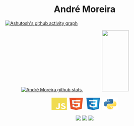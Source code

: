 <h1 align="center">André Moreira</h1>

[![Ashutosh's github activity graph](https://github-readme-activity-graph.vercel.app/graph?username=AndreMoreira00&bg_color=000000&color=4981b6&line=000000&point=ffffff&area=true&hide_border=true)](https://github.com/ashutosh00710/github-readme-activity-graph)


<div align="center">  
  <a href="https://github.com/AndreMoreira00">
    <img width="49%" height="195px" src="https://github-readme-stats-sigma-five.vercel.app/api?username=AndreMoreira00&show_icons=true&count_private=true&hide_border=true&title_color=ffffff&icon_color=2874A6&text_color=2874A6&bg_color=0d1117" alt="André Moreira github stats" />
    <img width="41%" height="195px" src="https://github-readme-stats-sigma-five.vercel.app/api/top-langs/?username=AndreMoreira00&layout=compact&hide_border=true&title_color=ffffff&text_color=2874A6&bg_color=0d1117" />
  </a>
</div>
<div style="display: inline_block", align="center"><br>
  <img align="center" alt="André-Js" height="40" width="50" src="https://raw.githubusercontent.com/devicons/devicon/master/icons/javascript/javascript-plain.svg">
  <img align="center" alt="André-HTML" height="40" width="50" src="https://raw.githubusercontent.com/devicons/devicon/master/icons/html5/html5-original.svg">
  <img align="center" alt="André-CSS" height="40" width="50" src="https://raw.githubusercontent.com/devicons/devicon/master/icons/css3/css3-original.svg">
  <img align="center" alt="André-Python" height="40" width="50" src="https://raw.githubusercontent.com/devicons/devicon/master/icons/python/python-original.svg">
</div>
<br>
<div align="center"> 
  <a href=https://www.instagram.com/catatal_55/ target="_blank"><img src="https://img.shields.io/badge/-Instagram-%23E4405F?style=for-the-badge&logo=instagram&logoColor=white" target="_blank"></a>
  <a href = "mailto:andremoreira102030@gmail.com"><img src="https://img.shields.io/badge/-Gmail-%23333?style=for-the-badge&logo=gmail&logoColor=white" target="_blank"></a>
  <a href=https://www.linkedin.com/in/andré-moreira-8a40251a0 target="_blank"><img src="https://img.shields.io/badge/-LinkedIn-%230077B5?style=for-the-badge&logo=linkedin&logoColor=white" target="_blank"></a> 
</div>
